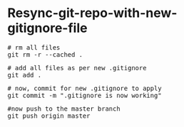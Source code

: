 # Resync-git-repo-with-new-gitignore-file


<pre>
# rm all files
git rm -r --cached .
</pre>

<pre>
# add all files as per new .gitignore
git add .
</pre>

<pre>
# now, commit for new .gitignore to apply
git commit -m ".gitignore is now working"
</pre>

<pre>
#now push to the master branch
git push origin master
</pre>
